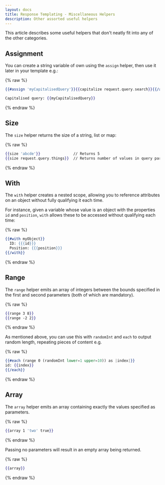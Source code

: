 ```yaml
---
layout: docs
title: Response Templating - Miscellaneous Helpers
description: Other assorted useful helpers
---
```


This article describes some useful helpers that don't neatly fit into any of the other categories.

## Assignment

You can create a string variable of own using the `assign` helper, then use it
later in your template e.g.:

{% raw %}
```handlebars
{{#assign 'myCapitalisedQuery'}}{{capitalize request.query.search}}{{/assign}}

Capitalised query: {{myCapitalisedQuery}}
```
{% endraw %}

## Size

The `size` helper returns the size of a string, list or map:

{% raw %}
```handlebars
{{size 'abcde'}}               // Returns 5
{{size request.query.things}}  // Returns number of values in query param 'things'
```
{% endraw %}

## With

The `with` helper creates a nested scope, allowing you to reference attributes on
an object without fully qualifying it each time.

For instance, given a variable whose value is an object with the properties `id` and `position`,
`with` allows these to be accessed without qualifying each time:

{% raw %}
```handlebars
{{#with myObject}}
  ID: {{{id}}}
  Position: {{{position}}}
{{/with}}
```
{% endraw %}

## Range

The `range` helper emits an array of integers between the bounds specified in the
first and second parameters (both of which are mandatory).

{% raw %}
```handlebars
{{range 3 8}}
{{range -2 2}}
```
{% endraw %}

As mentioned above, you can use this with `randomInt` and `each` to output random length, repeating pieces of content e.g.

{% raw %}
```handlebars
{{#each (range 0 (randomInt lower=1 upper=10)) as |index|}}
id: {{index}}
{{/each}}
```
{% endraw %}

## Array

The `array` helper emits an array containing exactly the values specified as parameters.

{% raw %}
```handlebars
{{array 1 'two' true}}
```
{% endraw %}

Passing no parameters will result in an empty array being returned.

{% raw %}
```handlebars
{{array}}
```
{% endraw %}
